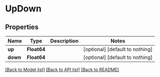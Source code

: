 # UpDown


## Properties
Name | Type | Description | Notes
------------ | ------------- | ------------- | -------------
**up** | **Float64** |  | [optional] [default to nothing]
**down** | **Float64** |  | [optional] [default to nothing]


[[Back to Model list]](../README.md#models) [[Back to API list]](../README.md#api-endpoints) [[Back to README]](../README.md)


